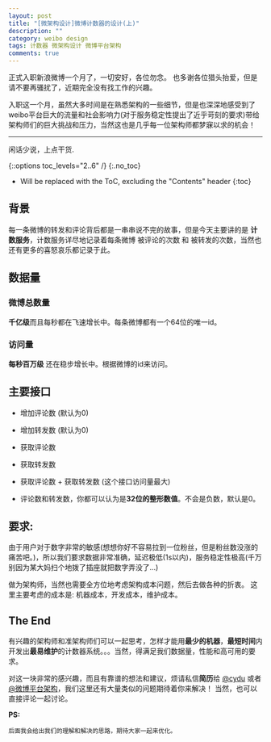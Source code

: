 ```yaml
---
layout: post
title: "[微架构设计]微博计数器的设计(上)"
description: ""
category: weibo design
tags: 计数器 微架构设计 微博平台架构
comments: true
---
```


正式入职新浪微博一个月了，一切安好，各位勿念。 也多谢各位猎头抬爱，但是请不要再骚扰了，近期完全没有找工作的兴趣。 

入职这一个月，虽然大多时间是在熟悉架构的一些细节，但是也深深地感受到了weibo平台巨大的流量和社会影响力(对于服务稳定性提出了近乎苛刻的要求)带给架构师们的巨大挑战和压力，当然这也是几乎每一位架构师都梦寐以求的机会！  

<!-- more start -->
--------

闲话少说，上点干货. 

{::options toc_levels="2..6" /}
{:.no_toc}
* Will be replaced with the ToC, excluding the "Contents" header
{:toc}

## 背景

每一条微博的转发和评论背后都是一串串说不完的故事，但是今天主要讲的是 **计数服务**，计数服务详尽地记录着每条微博 被评论的次数 和 被转发的次数，当然也还有更多的喜怒哀乐都记录于此。 

## 数据量

### 微博总数量

**千亿级**而且每秒都在飞速增长中。每条微博都有一个64位的唯一id。

### 访问量

**每秒百万级** 还在稳步增长中。根据微博的id来访问。

## 主要接口

*   增加评论数 (默认为0)

*   增加转发数 (默认为0)

*   获取评论数

*   获取转发数

*    获取评论数 + 获取转发数  (这个接口访问量最大)

*    评论数和转发数，你都可以认为是**32位的整形数值**。不会是负数，默认是0。

## 要求:

由于用户对于数字非常的敏感(想想你好不容易拉到一位粉丝，但是粉丝数没涨的痛苦吧。)，所以我们要求数据非常准确，延迟极低(1s以内)，服务稳定性极高(千万别因为某大妈扫个地拨了插座就把数字弄没了...) 

做为架构师，当然也需要全方位地考虑架构成本问题，然后去做各种的折衷。 这里主要考虑的成本是: 机器成本，开发成本，维护成本。 

## The End

有兴趣的架构师和准架构师们可以一起思考，怎样才能用**最少的机器**，**最短时间**内开发出**最易维护**的计数器系统。。。当然，得满足我们数据量，性能和高可用的要求。 

对这一块非常的感兴趣，而且有靠谱的想法和建议，烦请私信**简历**给 [@cydu](http://www.weibo.com/n/cydu) 或者 [@微博平台架构](http://weibo.com/n/微博平台架构)，我们这里还有大量类似的问题期待着你来解决！   当然，也可以直接评论一起讨论。  

**PS:**

    后面我会给出我们的理解和解决的思路，期待大家一起来优化。

<!-- more end -->

